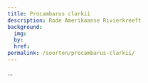 ```yaml
---
title: Procambarus clarkii
description: Rode Amerikaanse Rivierkreeft
background:
  img: 
  by: 
  href: 
permalink: /soorten/procambarus-clarkii/
---
```


...
